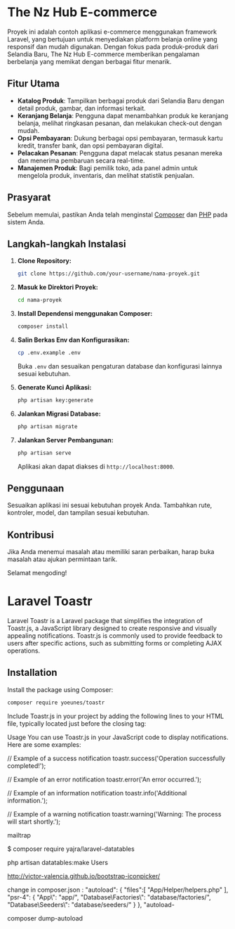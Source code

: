 # The Nz Hub E-commerce

Proyek ini adalah contoh aplikasi e-commerce menggunakan framework Laravel, yang bertujuan untuk menyediakan platform belanja online yang responsif dan mudah digunakan. Dengan fokus pada produk-produk dari Selandia Baru, The Nz Hub E-commerce memberikan pengalaman berbelanja yang memikat dengan berbagai fitur menarik.

## Fitur Utama

- **Katalog Produk**: Tampilkan berbagai produk dari Selandia Baru dengan detail produk, gambar, dan informasi terkait.
- **Keranjang Belanja**: Pengguna dapat menambahkan produk ke keranjang belanja, melihat ringkasan pesanan, dan melakukan check-out dengan mudah.
- **Opsi Pembayaran**: Dukung berbagai opsi pembayaran, termasuk kartu kredit, transfer bank, dan opsi pembayaran digital.
- **Pelacakan Pesanan**: Pengguna dapat melacak status pesanan mereka dan menerima pembaruan secara real-time.
- **Manajemen Produk**: Bagi pemilik toko, ada panel admin untuk mengelola produk, inventaris, dan melihat statistik penjualan.

## Prasyarat

Sebelum memulai, pastikan Anda telah menginstal [Composer](https://getcomposer.org/download/) dan [PHP](https://www.php.net/manual/en/install.php) pada sistem Anda.

## Langkah-langkah Instalasi

1. **Clone Repository:**

    ```bash
    git clone https://github.com/your-username/nama-proyek.git
    ```

2. **Masuk ke Direktori Proyek:**

    ```bash
    cd nama-proyek
    ```

3. **Install Dependensi menggunakan Composer:**

    ```bash
    composer install
    ```

4. **Salin Berkas Env dan Konfigurasikan:**

    ```bash
    cp .env.example .env
    ```

    Buka `.env` dan sesuaikan pengaturan database dan konfigurasi lainnya sesuai kebutuhan.

5. **Generate Kunci Aplikasi:**

    ```bash
    php artisan key:generate
    ```

6. **Jalankan Migrasi Database:**

    ```bash
    php artisan migrate
    ```

7. **Jalankan Server Pembangunan:**

    ```bash
    php artisan serve
    ```

    Aplikasi akan dapat diakses di `http://localhost:8000`.

## Penggunaan

Sesuaikan aplikasi ini sesuai kebutuhan proyek Anda. Tambahkan rute, kontroler, model, dan tampilan sesuai kebutuhan.

## Kontribusi

Jika Anda menemui masalah atau memiliki saran perbaikan, harap buka masalah atau ajukan permintaan tarik.

Selamat mengoding!


# Laravel Toastr

Laravel Toastr is a Laravel package that simplifies the integration of Toastr.js, a JavaScript library designed to create responsive and visually appealing notifications. Toastr.js is commonly used to provide feedback to users after specific actions, such as submitting forms or completing AJAX operations.

## Installation

Install the package using Composer:

```bash
composer require yoeunes/toastr

```

Include Toastr.js in your project by adding the following lines to your HTML file, typically located just before the closing </body> tag:

<script src="path/to/toastr.min.js"></script>
<link rel="stylesheet" href="path/to/toastr.min.css">

Usage
You can use Toastr.js in your JavaScript code to display notifications. Here are some examples:

// Example of a success notification
toastr.success('Operation successfully completed!');

// Example of an error notification
toastr.error('An error occurred.');

// Example of an information notification
toastr.info('Additional information.');

// Example of a warning notification
toastr.warning('Warning: The process will start shortly.');


mailtrap

$ composer require yajra/laravel-datatables

php artisan datatables:make Users

http://victor-valencia.github.io/bootstrap-iconpicker/

change in composer.json :
"autoload": {
        "files":[
            "App/Helper/helpers.php"
        ],
        "psr-4": {
            "App\\": "app/",
            "Database\\Factories\\": "database/factories/",
            "Database\\Seeders\\": "database/seeders/"
        }
    },
    "autoload-

composer dump-autoload